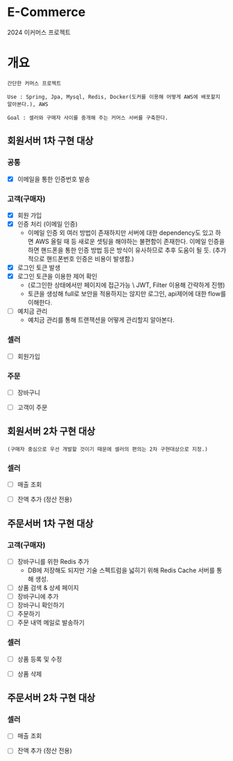 # E-Commerce
2024 이커머스 프로젝트


# 개요
    간단한 커머스 프로젝트

    Use : Spring, Jpa, Mysql, Redis, Docker(도커를 이용해 어떻게 AWS에 배포할지 알아본다.), AWS

    Goal : 셀러와 구매자 사이를 중개해 주는 커머스 서버를 구축한다.


## 회원서버 1차 구현 대상

### 공통
- [x] 이메일을 통한 인증번호 발송

### 고객(구매자) 
- [x] 회원 가입
- [x] 인증 처리 (이메일 인증)
    - 이메일 인증 외 여러 방법이 존재하지만 서버에 대한 dependency도 있고 하면 AWS 올릴 때 등 새로운 셋팅을 해야하는 불편함이 존재한다.
    이메일 인증을 하면 핸드폰을 통한 인증 방법 등은 방식이 유사하므로 추후 도움이 될 듯.
    (추가적으로 핸드폰번호 인증은 비용이 발생함.)
- [x] 로그인 토큰 발생
- [x] 로그인 토큰을 이용한 제어 확인  
  - (로그인한 상태에서만 페이지에 접근가능 \ JWT, Filter 이용해 간략하게 진행)  
  - 토큰을 생성해 full로 보안을 적용하지는 않지만 로그인, api제어에 대한 flow를 이해한다.  
- [ ] 예치금 관리  
  - 예치금 관리를 통해 트랜잭션을 어떻게 관리할지 알아본다.

### 셀러
- [ ] 회원가입

### 주문
- [ ] 장바구니
- [ ] 고객이 주문


## 회원서버 2차 구현 대상  
    (구매자 중심으로 우선 개발할 것이기 때문에 셀러의 편의는 2차 구현대상으로 지정.)

### 셀러
- [ ] 매출 조회
- [ ] 잔액 추가 (정산 전용)


## 주문서버 1차 구현 대상

### 고객(구매자)  
- [ ] 장바구니를 위한 Redis 추가  
  - DB에 저장해도 되지만 기술 스펙트럼을 넓히기 위해 Redis Cache 서버를 통해 생성.
- [ ] 상품 검색 & 상세 페이지
- [ ] 장바구니에 추가
- [ ] 장바구니 확인하기
- [ ] 주문하기
- [ ] 주문 내역 메일로 발송하기

### 셀러
- [ ] 상품 등록 및 수정
- [ ] 상품 삭제


## 주문서버 2차 구현 대상

### 셀러
- [ ] 매출 조회
- [ ] 잔액 추가 (정산 전용)









